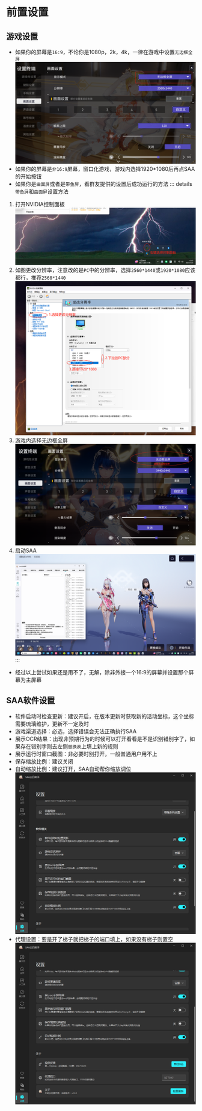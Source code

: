 # 前置设置
## 游戏设置
* 如果你的屏幕是`16:9`，不论你是1080p，2k，4k，一律在游戏中设置`无边框全屏`
![screen_setting.png](/start/img/screen_setting.png)
* 如果你的屏幕是`非16:9`屏幕，窗口化游戏，游戏内选择1920*1080后再点SAA的开始按钮
* 如果你是`曲面屏`或者是`带鱼屏`，看群友提供的设置后成功运行的方法
::: details `带鱼屏`和`曲面屏`设置方法
1. 打开NVIDIA控制面板
   ![screen_1.png](/issue/img/screen_1.png)
2. 如图更改分辨率，注意改的是`PC`中的分辨率，选择`2560*1440`或`1920*1080`应该都行，推荐`2560*1440`
   ![screen_2.png](/issue/img/screen_2.png)
3. 游戏内选择无边框全屏
   ![screen_3.png](/issue/img/screen_3.png)
4. 启动SAA
   ![screen_4.png](/issue/img/screen_4.png)
:::
* 经过以上尝试如果还是用不了，无解，除非外接一个16:9的屏幕并设置那个屏幕为主屏幕
## SAA软件设置
* 软件启动时检查更新：建议开启，在版本更新时获取新的活动坐标，这个坐标需要琉璃维护，更新不一定及时
* 游戏渠道选择：必选，选择错误会无法正确执行SAA
* 展示OCR结果：出现非预期行为的时候可以打开看看是不是识别错别字了，如果存在错别字则去左侧`替换表`上填上新的规则
* 展示运行时窗口截图：非必要时别打开，一般普通用户用不上
* 保存缩放比例：建议关闭
* 自动缩放比例：建议打开，SAA自动帮你缩放调位
![screen_setting.png](/start/img/saa_setting.png)
* 代理设置：要是开了梯子就把梯子的端口填上，如果没有梯子则置空
![screen_setting.png](/start/img/saa_setting2.png)
